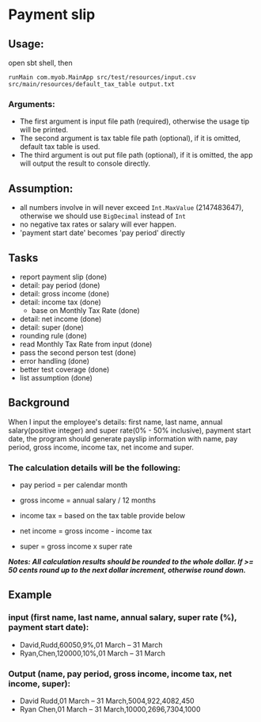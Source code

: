 # Payment slip
## Usage:
open sbt shell, then
```
runMain com.myob.MainApp src/test/resources/input.csv src/main/resources/default_tax_table output.txt
```
### Arguments:
- The first argument is input file path (required), otherwise the usage tip will be printed.
- The second argument is tax table file path (optional), if it is omitted, default tax table is used. 
- The third argument is out put file path (optional), if it is omitted, the app will output the result to console directly.   
 
## Assumption:
- all numbers involve in will never exceed `Int.MaxValue` (2147483647), otherwise we should use `BigDecimal` instead of `Int`
- no negative tax rates or salary will ever happen. 
- 'payment start date' becomes 'pay period' directly

## Tasks
- report payment slip (done)
- detail: pay period (done)
- detail: gross income (done)
- detail: income tax (done)
  - base on Monthly Tax Rate (done)
- detail: net income (done)  
- detail: super (done)
- rounding rule (done)
- read Monthly Tax Rate from input (done)
- pass the second person test (done)
- error handling (done)
- better test coverage (done)
- list assumption (done)
 
## Background
 
 When I input the employee's details: first name, last name, annual salary(positive integer) and super rate(0% - 50% inclusive), payment start date, the program should generate payslip information with name, pay period,  gross income, income tax, net income and super.
 
### The calculation details will be the following:

- pay period = per calendar month

- gross income = annual salary / 12 months

- income tax = based on the tax table provide below

- net income = gross income - income tax

- super = gross income x super rate
 
***Notes: All calculation results should be rounded to the whole dollar. If >= 50 cents round up to the next dollar increment, otherwise round down.***
 
## Example
### input (first name, last name, annual salary, super rate (%), payment start date):
- David,Rudd,60050,9%,01 March – 31 March
- Ryan,Chen,120000,10%,01 March – 31 March
 
### Output (name, pay period, gross income, income tax, net income, super):
- David Rudd,01 March – 31 March,5004,922,4082,450
- Ryan Chen,01 March – 31 March,10000,2696,7304,1000